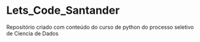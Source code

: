 # Lets_Code_Santander
 Repositório criado com conteúdo do curso de python do processo seletivo de Ciencia de Dados
